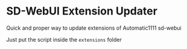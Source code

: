 # SD-WebUI Extension Updater
Quick and proper way to update extensions of Automatic1111 sd-webui

Just put the script inside the `extensions` folder
